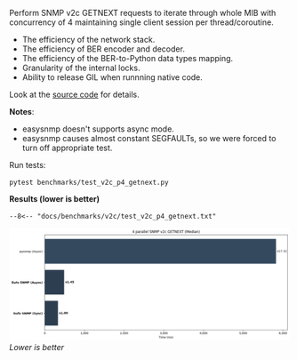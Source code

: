 Perform SNMP v2c GETNEXT requests to iterate through whole MIB with concurrency of 4
maintaining single client session per thread/coroutine.

* The efficiency of the network stack.
* The efficiency of BER encoder and decoder.
* The efficiency of the BER-to-Python data types mapping.
* Granularity of the internal locks.
* Ability to release GIL when runnning native code.

Look at the [source code][source] for details.

**Notes**:

* easysnmp doesn't supports async mode.
* easysnmp causes almost constant SEGFAULTs, so we were forced to turn off appropriate test.

Run tests:

```
pytest benchmarks/test_v2c_p4_getnext.py
```

**Results (lower is better)**

```
--8<-- "docs/benchmarks/v2c/test_v2c_p4_getnext.txt"
```

![Median chart](getnext_p.png)
*Lower is better*

[source]: https://github.com/gufolabs/gufo_snmp/blob/master/benchmarks/test_v2c_p4_getnext.py